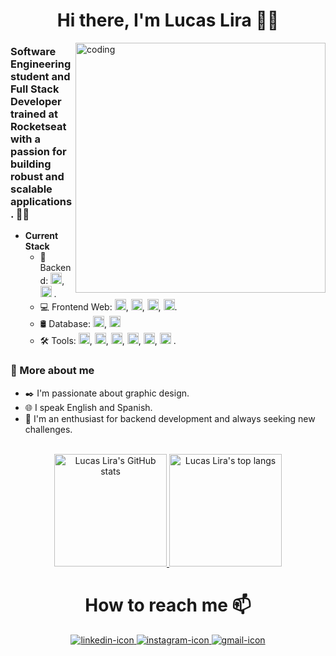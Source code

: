<div align="center"><h1>Hi there, I'm Lucas Lira 👋🏾</h1></div>

<div display="inline-block">
    <img align="right" width="400" src="https://i.imgur.com/h57X7wZ.png" alt="coding">
</div>

<div>
    <h3>Software Engineering student and Full Stack Developer trained at Rocketseat with a passion for building robust and scalable applications. 👨‍💻</h3>
    <ul>
        <li><strong>Current Stack</strong>
            <ul>
                <li>📡 Backend: <img width="18" alt="nodejs-icon" src="https://cdn.jsdelivr.net/gh/devicons/devicon/icons/nodejs/nodejs-original.svg" />, 
                    <img width="18" alt="python-icon" src="https://cdn.jsdelivr.net/gh/devicons/devicon@latest/icons/python/python-original.svg"/> .</li>
                <li>💻 Frontend Web: <img width="18" alt="react-icon" src="https://cdn.jsdelivr.net/gh/devicons/devicon/icons/react/react-original.svg" />, <img width="18" alt="html-icon" src="https://cdn.jsdelivr.net/gh/devicons/devicon/icons/html5/html5-original.svg" />, <img width="18" alt="css-icon" src="https://cdn.jsdelivr.net/gh/devicons/devicon/icons/css3/css3-original.svg" />, <img width="18" alt="javascript-icon" src="https://cdn.jsdelivr.net/gh/devicons/devicon/icons/javascript/javascript-plain.svg" />.</li>
                <li>🛢️ Database: 
                    <img width="18" alt="sqlite-icon" src="https://cdn.jsdelivr.net/gh/devicons/devicon/icons/sqlite/sqlite-original.svg" />,   
                    <img width="18" alt="postgresql-icon" src="https://cdn.jsdelivr.net/gh/devicons/devicon@latest/icons/postgresql/postgresql-original.svg" />
</li>
                <li>🛠️ Tools: 
                    <img width="18" alt="vscode-icon" src="https://cdn.jsdelivr.net/gh/devicons/devicon/icons/vscode/vscode-original.svg" />, 
                    <img width="18" alt="webstorm-icon" src="https://cdn.jsdelivr.net/gh/devicons/devicon@latest/icons/webstorm/webstorm-original.svg" />,
                    <img width="18" alt="git-icon" src="https://cdn.jsdelivr.net/gh/devicons/devicon/icons/git/git-original.svg" />,
                    <img width="18" style="background-color: white" alt="github-icon" src="https://cdn.jsdelivr.net/gh/devicons/devicon/icons/github/github-original.svg" />,
                    <img width="18" alt="insomnia-icon" src="https://cdn.jsdelivr.net/gh/devicons/devicon@latest/icons/insomnia/insomnia-original.svg" />,
                    <img width="18" alt="figma-icon" src="https://cdn.jsdelivr.net/gh/devicons/devicon/icons/figma/figma-original.svg" />
          .</li>
            </ul>
        </li>
    </ul>
</div>

<div>
    <h3>📝 More about me</h3>
    <ul>
        <li>✒️ I'm passionate about graphic design.</li>
        <li>🌐 I speak English and Spanish.</li>
        <li>🎯 I'm an enthusiast for backend development and always seeking new challenges.</li>
    </ul>
</div>

<br>

<div align="center">
    <a href="https://github.com/lucaslirah">
        <img height="180em" src="https://github-readme-stats.vercel.app/api?username=lucaslirah&show=prs_merged,prs_merged_percentage&theme=react&hide=issues&show_icons=true" alt="Lucas Lira's GitHub stats">
    </a>
    <a href="https://github.com/lucaslirah">
        <img height="180em" src="https://github-readme-stats.vercel.app/api/top-langs/?username=lucaslirah&layout=compact&langs_count=10&theme=react" alt="Lucas Lira's top langs">
    </a>
</div>

<div align="center">
    <h1>How to reach me 📫</h1>
    <a href="https://www.linkedin.com/in/lucas-lira-411618119/" target="_blank">
        <img src="https://img.shields.io/badge/LinkedIn-0077B5?style=for-the-badge&logo=linkedin&logoColor=white" alt="linkedin-icon">
    </a>
    <a href="https://instagram.com/lucaslira.ds" target="_blank">
        <img src="https://img.shields.io/badge/Instagram-E4405F?style=for-the-badge&logo=instagram&logoColor=white" alt="instagram-icon">
    </a>
    <a href="mailto: lucasliraone@gmail.com">
        <img src="https://img.shields.io/badge/Gmail-D14836?style=for-the-badge&logo=gmail&logoColor=white" alt="gmail-icon">
    </a>
</div>
